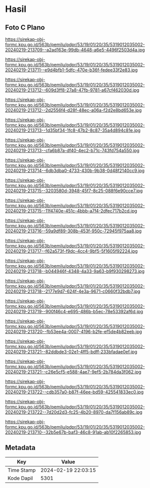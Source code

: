 # Hasil

## Foto C Plano

https://sirekap-obj-formc.kpu.go.id/563b/pemilu/pdpr/53/19/01/20/35/5319012035002-20240219-213709--a2ad163e-99db-4648-a6e5-4496f2503d4a.jpg

https://sirekap-obj-formc.kpu.go.id/563b/pemilu/pdpr/53/19/01/20/35/5319012035002-20240219-213711--e9d4bfb1-5dfc-470e-b36f-fedee33f2e83.jpg

https://sirekap-obj-formc.kpu.go.id/563b/pemilu/pdpr/53/19/01/20/35/5319012035002-20240219-213712--609d3ff8-27a8-47fb-9781-a67cf462030d.jpg

https://sirekap-obj-formc.kpu.go.id/563b/pemilu/pdpr/53/19/01/20/35/5319012035002-20240219-213712--2d2556f4-d28f-48ec-a06a-f2d2e8bd653e.jpg

https://sirekap-obj-formc.kpu.go.id/563b/pemilu/pdpr/53/19/01/20/35/5319012035002-20240219-213713--1d35bf34-1fc8-47b2-8c87-35a4d894c81e.jpg

https://sirekap-obj-formc.kpu.go.id/563b/pemilu/pdpr/53/19/01/20/35/5319012035002-20240219-213713--cfa6b87a-df40-4ec2-b71c-743fd754a550.jpg

https://sirekap-obj-formc.kpu.go.id/563b/pemilu/pdpr/53/19/01/20/35/5319012035002-20240219-213714--6db3dba0-4733-430b-9b38-0d48f2140cc9.jpg

https://sirekap-obj-formc.kpu.go.id/563b/pemilu/pdpr/53/19/01/20/35/5319012035002-20240219-213715--3203580d-3948-45f7-8c25-088f6e90cce7.jpg

https://sirekap-obj-formc.kpu.go.id/563b/pemilu/pdpr/53/19/01/20/35/5319012035002-20240219-213715--11f4740e-451c-4bbb-a7f4-2dfec717b2cd.jpg

https://sirekap-obj-formc.kpu.go.id/563b/pemilu/pdpr/53/19/01/20/35/5319012035002-20240219-213716--59a9df89-308b-453f-950c-72945f975aa8.jpg

https://sirekap-obj-formc.kpu.go.id/563b/pemilu/pdpr/53/19/01/20/35/5319012035002-20240219-213717--f62a573f-f9dc-4cc4-9bf5-5f1605f92224.jpg

https://sirekap-obj-formc.kpu.go.id/563b/pemilu/pdpr/53/19/01/20/35/5319012035002-20240219-213718--b044946f-4348-4a33-9a63-b9f930298273.jpg

https://sirekap-obj-formc.kpu.go.id/563b/pemilu/pdpr/53/19/01/20/35/5319012035002-20240219-213718--2177e9d7-624f-4e3a-9671-c0660f32bdb7.jpg

https://sirekap-obj-formc.kpu.go.id/563b/pemilu/pdpr/53/19/01/20/35/5319012035002-20240219-213719--900f46c4-e695-486b-b5ec-78e53392af6d.jpg

https://sirekap-obj-formc.kpu.go.id/563b/pemilu/pdpr/53/19/01/20/35/5319012035002-20240219-213720--fb53ee4a-0007-4196-b2fe-ef5de4b82eeb.jpg

https://sirekap-obj-formc.kpu.go.id/563b/pemilu/pdpr/53/19/01/20/35/5319012035002-20240219-213721--82ddbde3-02e1-4ff5-bdff-233bfadae0ef.jpg

https://sirekap-obj-formc.kpu.go.id/563b/pemilu/pdpr/53/19/01/20/35/5319012035002-20240219-213721--c26e5cf5-e588-4ae7-9ef5-2b784da3f062.jpg

https://sirekap-obj-formc.kpu.go.id/563b/pemilu/pdpr/53/19/01/20/35/5319012035002-20240219-213722--cdb357a0-b87f-46ee-bd59-425541833ec0.jpg

https://sirekap-obj-formc.kpu.go.id/563b/pemilu/pdpr/53/19/01/20/35/5319012035002-20240219-213722--7d20d2d3-fc25-4b20-8970-da7f156ab89c.jpg

https://sirekap-obj-formc.kpu.go.id/563b/pemilu/pdpr/53/19/01/20/35/5319012035002-20240219-213710--32b5e67b-baf3-46c8-91ab-ab10f2265853.jpg


## Metadata

| Key        | Value               |
| ---------- | ------------------- |
| Time Stamp | 2024-02-19 22:03:15 |
| Kode Dapil | 5301                |



